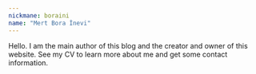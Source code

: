 ```yaml
---
nickmane: boraini
name: "Mert Bora İnevi"
---
```


Hello. I am the main author of this blog and the creator and owner of this website. See my CV to learn more about me and get some contact information.